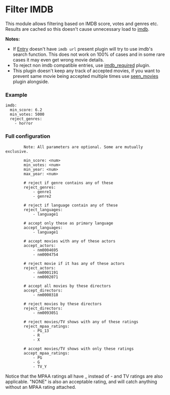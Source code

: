 # Filter IMDB

This module allows filtering based on IMDB score, votes and genres etc.
Results are cached so this doesn't cause unnecessary load to [imdb](http://www.imdb.com).


**Notes:** 

 * If [Entry](/Entry) doesn't have `imdb url` present plugin will try to use imdb's search function. This does not work on 100% of cases and in some rare cases it may even get wrong movie details.
 * To reject non imdb compatible entries, use [imdb_required](/Plugins/imdb_required) plugin.
 * This plugin doesn't keep any track of accepted movies, if you want to prevent same movie being accepted multiple times use [seen_movies](/Plugins/seen_movies) plugin alongside.

### Example

```
imdb:
  min_score: 6.2
  min_votes: 5000
  reject_genres:
    - horror
```

### Full configuration

```
        Note: All parameters are optional. Some are mutually exclusive.

        min_score: <num>
        min_votes: <num>
        min_year: <num>
        max_year: <num>

        # reject if genre contains any of these
        reject_genres:
            - genre1
            - genre2

        # reject if language contain any of these
        reject_languages:
            - language1

        # accept only these as primary language
        accept_languages:
            - language1

        # accept movies with any of these actors
        accept_actors:
            - nm0004695
            - nm0004754

        # reject movie if it has any of these actors
        reject_actors:
            - nm0001191
            - nm0002071

        # accept all movies by these directors
        accept_directors:
            - nm0000318

        # reject movies by these directors
        reject_directors:
            - nm0093051
        
        # reject movies/TV shows with any of these ratings
        reject_mpaa_ratings:
            - PG_13
            - R
            - X
            
        # accept movies/TV shows with only these ratings
        accept_mpaa_ratings:
            - PG
            - G
            - TV_Y
```

Notice that the MPAA ratings all have _ instead of - and TV ratings are also applicable. "NONE" is also an acceptable rating, and will catch anything without an MPAA rating attached.